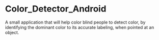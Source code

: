 # Color_Detector_Android
A small application that will help color blind people to detect color, by identifying the dominant color to its accurate labeling, when pointed at an object.
